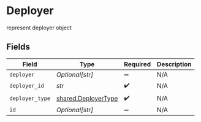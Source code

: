 # Deployer

represent deployer object


## Fields

| Field                                                      | Type                                                       | Required                                                   | Description                                                |
| ---------------------------------------------------------- | ---------------------------------------------------------- | ---------------------------------------------------------- | ---------------------------------------------------------- |
| `deployer`                                                 | *Optional[str]*                                            | :heavy_minus_sign:                                         | N/A                                                        |
| `deployer_id`                                              | *str*                                                      | :heavy_check_mark:                                         | N/A                                                        |
| `deployer_type`                                            | [shared.DeployerType](../../models/shared/deployertype.md) | :heavy_check_mark:                                         | N/A                                                        |
| `id`                                                       | *Optional[str]*                                            | :heavy_minus_sign:                                         | N/A                                                        |